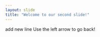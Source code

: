 ```yaml
---
layout: slide
title: "Welcome to our second slide!"
---
```

add new line
Use the left arrow to go back!
